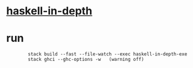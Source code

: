 # [haskell-in-depth](https://github.com/bravit/hid-examples)

# run
            stack build --fast --file-watch --exec haskell-in-depth-exe
            stack ghci --ghc-options -w   (warning off)
